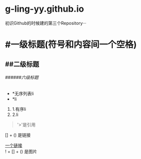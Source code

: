 # g-ling-yy.github.io
初识Github的时候建的第三个Repository···
# #一级标题(符号和内容间一个空格)
## ##二级标题
###### ######六级标题
* *无序列表li
* *li
1. 1.有序li
2. 2.li
> '>'是引用

[] + () 是链接  

[一个链接](https://github.com/fe13/fe/)  
! + [] + () 是图片
